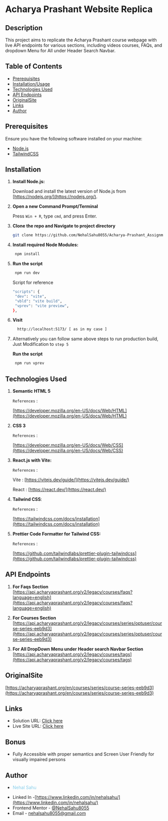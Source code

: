 # Acharya Prashant Website Replica

## Description

This project aims to replicate the Acharya Prashant course webpage with live API endpoints for various sections, including videos courses, FAQs, and dropdown Menu for All under Header Search Navbar.

## Table of Contents

- [Prerequisites](#prerequisites)
- [Installation/Usage](#installation)
- [Technologies Used](#technologies-used)
- [API Endpoints](#api-endpoints)
- [OriginalSite](#originalsite)
- [Links](#links)
- [Author](#author)

## Prerequisites

Ensure you have the following software installed on your machine:

- [Node.js](https://nodejs.org/)
- [TailwindCSS](https://tailwindcss.com/)

## Installation

1. **Install Node.js:**

   Download and install the latest version of Node.js from [https://nodejs.org/](https://nodejs.org/).

2. **Open a new Command Prompt/Terminal**

   Press `Win + R`, type `cmd`, and press Enter.

3. **Clone the repo and Navigate to project directory**

   ```bash
   git clone https://github.com/NehalSahu8055/Acharya-Prashant_Assignment
   ```

4. **Install required Node Modules:**

   ```bash
    npm install
   ```

5. **Run the script**

   ```bash
    npm run dev
   ```

   Script for reference

   ```bash
   "scripts": {
    "dev": "vite",
    "vbld": "vite build",
    "vprev": "vite preview",
   },
   ```

6. **Visit**

   ```bash
     http://localhost:5173/ [ as in my case ]
   ```

7. Alternatively you can follow same above steps to run production build, Just Modification to `step 5`

   **Run the script**

   ```bash
    npm run vprev
   ```

## Technologies Used

1. **Semantic HTML 5**

   `References` :

   [https://developer.mozilla.org/en-US/docs/Web/HTML](https://developer.mozilla.org/en-US/docs/Web/HTML)

1. **CSS 3**

   `References` :

   [https://developer.mozilla.org/en-US/docs/Web/CSS](https://developer.mozilla.org/en-US/docs/Web/CSS)

1. **React.js with Vite:**

   `References` :

   Vite : [https://vitejs.dev/guide/](https://vitejs.dev/guide/)

   React : [https://react.dev/](https://react.dev/)

1. **Tailwind CSS**:

   `References` :

   [https://tailwindcss.com/docs/installation](https://tailwindcss.com/docs/installation)

1. **Prettier Code Formatter for Tailwind CSS:**

   `References` :

   [https://github.com/tailwindlabs/prettier-plugin-tailwindcss](https://github.com/tailwindlabs/prettier-plugin-tailwindcss)

## API Endpoints

1. **For Faqs Section**
   [https://api.acharyaprashant.org/v2/legacy/courses/faqs?language=english](https://api.acharyaprashant.org/v2/legacy/courses/faqs?language=english)

2. **For Courses Section**
   [https://api.acharyaprashant.org/v2/legacy/courses/series/optuser/course-series-eeb9d3](https://api.acharyaprashant.org/v2/legacy/courses/series/optuser/course-series-eeb9d3)

3. **For All DropDown Menu under Header search Navbar Section**  
   [https://api.acharyaprashant.org/v2/legacy/courses/tags](https://api.acharyaprashant.org/v2/legacy/courses/tags)

## OriginalSite

[https://acharyaprashant.org/en/courses/series/course-series-eeb9d3](https://acharyaprashant.org/en/courses/series/course-series-eeb9d3)

## Links

- Solution URL: [Click here](https://github.com/NehalSahu8055/Acharya-Prashant_Assignment)
- Live Site URL: [Click here](https://acharyaprashant-assignment-nehal.netlify.app/)

## Bonus

- Fully Accessible with proper semantics and Screen User Friendly for visually impaired persons

## Author

- <p style="color:skyblue">Nehal Sahu</p>
- Linked In -[https://www.linkedin.com/in/nehalsahu/](https://www.linkedin.com/in/nehalsahu/)
- Frontend Mentor - [@NehalSahu8055](https://www.frontendmentor.io/profile/NehalSahu8055)
- Email - [nehalsahu8055@gmail.com](nehalsahu8055@gmail.com)
